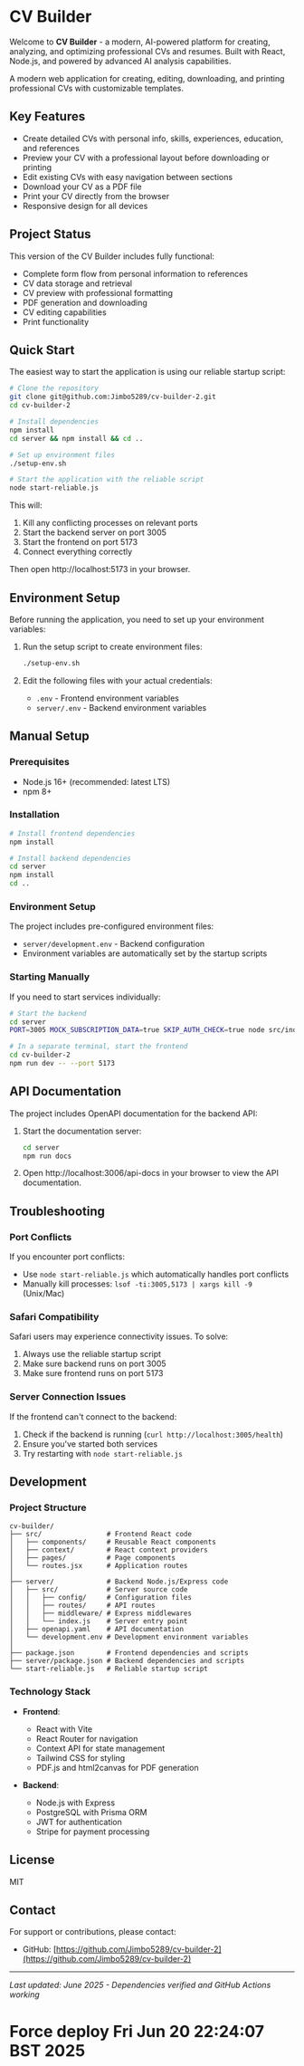 # CV Builder

Welcome to **CV Builder** - a modern, AI-powered platform for creating, analyzing, and optimizing professional CVs and resumes. Built with React, Node.js, and powered by advanced AI analysis capabilities.

A modern web application for creating, editing, downloading, and printing professional CVs with customizable templates.

## Key Features

- Create detailed CVs with personal info, skills, experiences, education, and references
- Preview your CV with a professional layout before downloading or printing
- Edit existing CVs with easy navigation between sections
- Download your CV as a PDF file
- Print your CV directly from the browser
- Responsive design for all devices

## Project Status

This version of the CV Builder includes fully functional:
- Complete form flow from personal information to references
- CV data storage and retrieval
- CV preview with professional formatting
- PDF generation and downloading
- CV editing capabilities
- Print functionality

## Quick Start

The easiest way to start the application is using our reliable startup script:

```bash
# Clone the repository
git clone git@github.com:Jimbo5289/cv-builder-2.git
cd cv-builder-2

# Install dependencies
npm install
cd server && npm install && cd ..

# Set up environment files
./setup-env.sh

# Start the application with the reliable script
node start-reliable.js
```

This will:
1. Kill any conflicting processes on relevant ports
2. Start the backend server on port 3005
3. Start the frontend on port 5173
4. Connect everything correctly

Then open http://localhost:5173 in your browser.

## Environment Setup

Before running the application, you need to set up your environment variables:

1. Run the setup script to create environment files:
   ```bash
   ./setup-env.sh
   ```

2. Edit the following files with your actual credentials:
   - `.env` - Frontend environment variables
   - `server/.env` - Backend environment variables

## Manual Setup

### Prerequisites

- Node.js 16+ (recommended: latest LTS)
- npm 8+

### Installation

```bash
# Install frontend dependencies
npm install

# Install backend dependencies
cd server
npm install
cd ..
```

### Environment Setup

The project includes pre-configured environment files:

- `server/development.env` - Backend configuration
- Environment variables are automatically set by the startup scripts

### Starting Manually

If you need to start services individually:

```bash
# Start the backend
cd server
PORT=3005 MOCK_SUBSCRIPTION_DATA=true SKIP_AUTH_CHECK=true node src/index.js

# In a separate terminal, start the frontend
cd cv-builder-2
npm run dev -- --port 5173
```

## API Documentation

The project includes OpenAPI documentation for the backend API:

1. Start the documentation server:
   ```bash
   cd server
   npm run docs
   ```

2. Open http://localhost:3006/api-docs in your browser to view the API documentation.

## Troubleshooting

### Port Conflicts

If you encounter port conflicts:
- Use `node start-reliable.js` which automatically handles port conflicts
- Manually kill processes: `lsof -ti:3005,5173 | xargs kill -9` (Unix/Mac)

### Safari Compatibility

Safari users may experience connectivity issues. To solve:
1. Always use the reliable startup script
2. Make sure backend runs on port 3005
3. Make sure frontend runs on port 5173

### Server Connection Issues

If the frontend can't connect to the backend:
1. Check if the backend is running (`curl http://localhost:3005/health`)
2. Ensure you've started both services
3. Try restarting with `node start-reliable.js`

## Development

### Project Structure

```
cv-builder/
├── src/                # Frontend React code
│   ├── components/     # Reusable React components
│   ├── context/        # React context providers
│   ├── pages/          # Page components
│   └── routes.jsx      # Application routes
│
├── server/             # Backend Node.js/Express code
│   ├── src/            # Server source code
│   │   ├── config/     # Configuration files
│   │   ├── routes/     # API routes
│   │   ├── middleware/ # Express middlewares
│   │   └── index.js    # Server entry point
│   ├── openapi.yaml    # API documentation
│   └── development.env # Development environment variables
│
├── package.json        # Frontend dependencies and scripts
├── server/package.json # Backend dependencies and scripts
└── start-reliable.js   # Reliable startup script
```

### Technology Stack

- **Frontend**:
  - React with Vite
  - React Router for navigation
  - Context API for state management
  - Tailwind CSS for styling
  - PDF.js and html2canvas for PDF generation

- **Backend**:
  - Node.js with Express
  - PostgreSQL with Prisma ORM
  - JWT for authentication
  - Stripe for payment processing

## License

MIT

## Contact

For support or contributions, please contact:
- GitHub: [https://github.com/Jimbo5289/cv-builder-2](https://github.com/Jimbo5289/cv-builder-2)

---

*Last updated: June 2025 - Dependencies verified and GitHub Actions working*
# Force deploy Fri Jun 20 22:24:07 BST 2025
